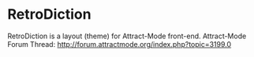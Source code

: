 # RetroDiction
RetroDiction is a layout (theme) for Attract-Mode front-end.
Attract-Mode Forum Thread: http://forum.attractmode.org/index.php?topic=3199.0
